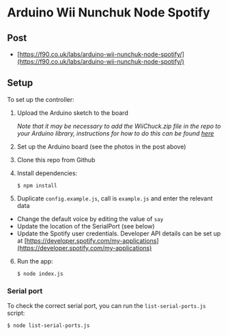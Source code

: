 # Arduino Wii Nunchuk Node Spotify

## Post

 - [https://f90.co.uk/labs/arduino-wii-nunchuk-node-spotify/](https://f90.co.uk/labs/arduino-wii-nunchuk-node-spotify/)

## Setup

To set up the controller:

1. Upload the Arduino sketch to the board

	*Note that it may be necessary to add the WiiChuck.zip file in the repo to your Arduino library, instructions for how to do this can be found [here](https://www.arduino.cc/en/Guide/Libraries#toc4)*

2. Set up the Arduino board (see the photos in the post above)
3. Clone this repo from Github
4. Install dependencies:

	```
	$ npm install
	```

5. Duplicate `config.example.js`, call is `example.js` and enter the relevant data

 - Change the default voice by editing the value of `say`
 - Update the location of the SerialPort (see below)
 - Update the Spotify user credentials. Developer API details can be set up at [https://developer.spotify.com/my-applications](https://developer.spotify.com/my-applications)

6. Run the app: 

	```
	$ node index.js
	```


### Serial port

To check the correct serial port, you can run the `list-serial-ports.js` script: 

```
$ node list-serial-ports.js
```
